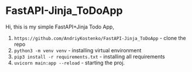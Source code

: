 # FastAPI-Jinja_ToDoApp


Hi, this is my simple FastAPI+Jinja Todo App,

1. `https://github.com/AndriyKostenko/FastAPI-Jinja_ToDoApp` - clone the repo
2. `python3 -m venv venv` - installing virtual environment
3. `pip3 install -r requirements.txt` - installing all requirements
4. `uvicorn main:app --reload` - starting the proj.
